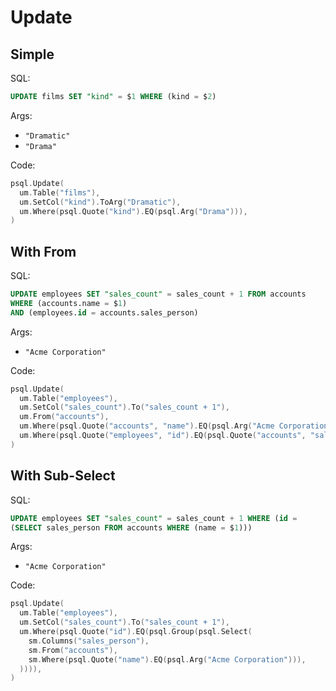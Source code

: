 # Update

## Simple

SQL:

```sql
UPDATE films SET "kind" = $1 WHERE (kind = $2)
```

Args:

* `"Dramatic"`
* `"Drama"`

Code:

```go
psql.Update(
  um.Table("films"),
  um.SetCol("kind").ToArg("Dramatic"),
  um.Where(psql.Quote("kind").EQ(psql.Arg("Drama"))),
)
```

## With From

SQL:

```sql
UPDATE employees SET "sales_count" = sales_count + 1 FROM accounts
WHERE (accounts.name = $1)
AND (employees.id = accounts.sales_person)
```

Args:

* `"Acme Corporation"`

Code:

```go
psql.Update(
  um.Table("employees"),
  um.SetCol("sales_count").To("sales_count + 1"),
  um.From("accounts"),
  um.Where(psql.Quote("accounts", "name").EQ(psql.Arg("Acme Corporation"))),
  um.Where(psql.Quote("employees", "id").EQ(psql.Quote("accounts", "sales_person"))),
)
```

## With Sub-Select

SQL:

```sql
UPDATE employees SET "sales_count" = sales_count + 1 WHERE (id =
(SELECT sales_person FROM accounts WHERE (name = $1)))
```

Args:

* `"Acme Corporation"`

Code:

```go
psql.Update(
  um.Table("employees"),
  um.SetCol("sales_count").To("sales_count + 1"),
  um.Where(psql.Quote("id").EQ(psql.Group(psql.Select(
    sm.Columns("sales_person"),
    sm.From("accounts"),
    sm.Where(psql.Quote("name").EQ(psql.Arg("Acme Corporation"))),
  )))),
)
```
